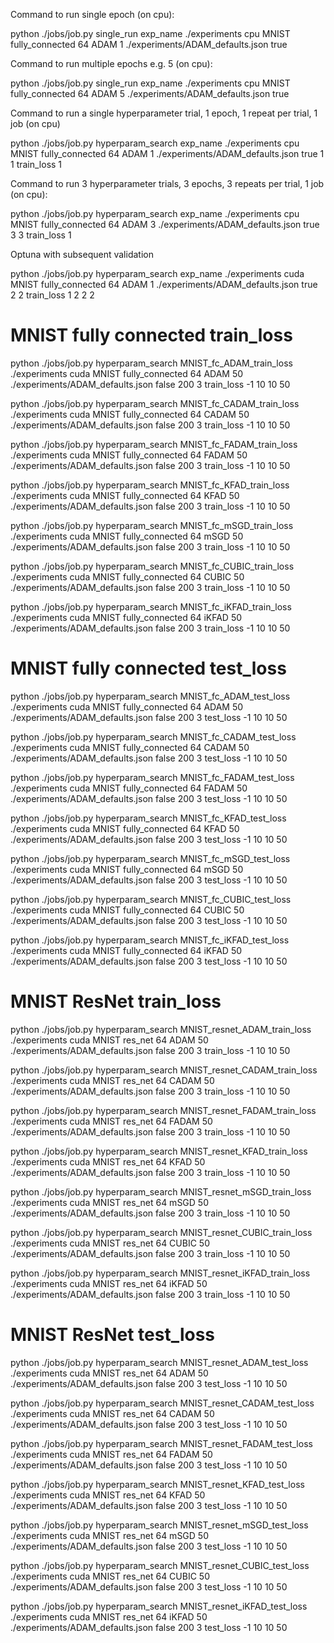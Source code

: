 

Command to run single epoch (on cpu):

python ./jobs/job.py single_run exp_name ./experiments cpu MNIST fully_connected 64 ADAM 1 ./experiments/ADAM_defaults.json true

Command to run multiple epochs e.g. 5 (on cpu):

python ./jobs/job.py single_run exp_name ./experiments cpu MNIST fully_connected 64 ADAM 5 ./experiments/ADAM_defaults.json true

Command to run a single hyperparameter trial, 1 epoch, 1 repeat per trial, 1 job (on cpu)

python ./jobs/job.py hyperparam_search exp_name ./experiments cpu MNIST fully_connected 64 ADAM 1 ./experiments/ADAM_defaults.json true 1 1 train_loss 1

Command to run 3 hyperparameter trials, 3 epochs, 3 repeats per trial, 1 job (on cpu):

python ./jobs/job.py hyperparam_search exp_name ./experiments cpu MNIST fully_connected 64 ADAM 3 ./experiments/ADAM_defaults.json true 3 3 train_loss 1

Optuna with subsequent validation

python ./jobs/job.py hyperparam_search exp_name ./experiments cuda MNIST fully_connected 64 ADAM 1 ./experiments/ADAM_defaults.json true 2 2 train_loss 1 2 2 2


MNIST fully connected train_loss 
=========

python ./jobs/job.py hyperparam_search MNIST_fc_ADAM_train_loss ./experiments cuda MNIST fully_connected 64 ADAM 50 ./experiments/ADAM_defaults.json false 200 3 train_loss -1 10 10 50

python ./jobs/job.py hyperparam_search MNIST_fc_CADAM_train_loss ./experiments cuda MNIST fully_connected 64 CADAM 50 ./experiments/ADAM_defaults.json false 200 3 train_loss -1 10 10 50

python ./jobs/job.py hyperparam_search MNIST_fc_FADAM_train_loss ./experiments cuda MNIST fully_connected 64 FADAM 50 ./experiments/ADAM_defaults.json false 200 3 train_loss -1 10 10 50

python ./jobs/job.py hyperparam_search MNIST_fc_KFAD_train_loss ./experiments cuda MNIST fully_connected 64 KFAD 50 ./experiments/ADAM_defaults.json false 200 3 train_loss -1 10 10 50

python ./jobs/job.py hyperparam_search MNIST_fc_mSGD_train_loss ./experiments cuda MNIST fully_connected 64 mSGD 50 ./experiments/ADAM_defaults.json false 200 3 train_loss -1 10 10 50

python ./jobs/job.py hyperparam_search MNIST_fc_CUBIC_train_loss ./experiments cuda MNIST fully_connected 64 CUBIC 50 ./experiments/ADAM_defaults.json false 200 3 train_loss -1 10 10 50

python ./jobs/job.py hyperparam_search MNIST_fc_iKFAD_train_loss ./experiments cuda MNIST fully_connected 64 iKFAD 50 ./experiments/ADAM_defaults.json false 200 3 train_loss -1 10 10 50

MNIST fully connected test_loss
=======

python ./jobs/job.py hyperparam_search MNIST_fc_ADAM_test_loss ./experiments cuda MNIST fully_connected 64 ADAM 50 ./experiments/ADAM_defaults.json false 200 3 test_loss -1 10 10 50

python ./jobs/job.py hyperparam_search MNIST_fc_CADAM_test_loss ./experiments cuda MNIST fully_connected 64 CADAM 50 ./experiments/ADAM_defaults.json false 200 3 test_loss -1 10 10 50

python ./jobs/job.py hyperparam_search MNIST_fc_FADAM_test_loss ./experiments cuda MNIST fully_connected 64 FADAM 50 ./experiments/ADAM_defaults.json false 200 3 test_loss -1 10 10 50

python ./jobs/job.py hyperparam_search MNIST_fc_KFAD_test_loss ./experiments cuda MNIST fully_connected 64 KFAD 50 ./experiments/ADAM_defaults.json false 200 3 test_loss -1 10 10 50

python ./jobs/job.py hyperparam_search MNIST_fc_mSGD_test_loss ./experiments cuda MNIST fully_connected 64 mSGD 50 ./experiments/ADAM_defaults.json false 200 3 test_loss -1 10 10 50

python ./jobs/job.py hyperparam_search MNIST_fc_CUBIC_test_loss ./experiments cuda MNIST fully_connected 64 CUBIC 50 ./experiments/ADAM_defaults.json false 200 3 test_loss -1 10 10 50

python ./jobs/job.py hyperparam_search MNIST_fc_iKFAD_test_loss ./experiments cuda MNIST fully_connected 64 iKFAD 50 ./experiments/ADAM_defaults.json false 200 3 test_loss -1 10 10 50

MNIST ResNet train_loss 
=========

python ./jobs/job.py hyperparam_search MNIST_resnet_ADAM_train_loss ./experiments cuda MNIST res_net 64 ADAM 50 ./experiments/ADAM_defaults.json false 200 3 train_loss -1 10 10 50

python ./jobs/job.py hyperparam_search MNIST_resnet_CADAM_train_loss ./experiments cuda MNIST res_net 64 CADAM 50 ./experiments/ADAM_defaults.json false 200 3 train_loss -1 10 10 50

python ./jobs/job.py hyperparam_search MNIST_resnet_FADAM_train_loss ./experiments cuda MNIST res_net 64 FADAM 50 ./experiments/ADAM_defaults.json false 200 3 train_loss -1 10 10 50

python ./jobs/job.py hyperparam_search MNIST_resnet_KFAD_train_loss ./experiments cuda MNIST res_net 64 KFAD 50 ./experiments/ADAM_defaults.json false 200 3 train_loss -1 10 10 50

python ./jobs/job.py hyperparam_search MNIST_resnet_mSGD_train_loss ./experiments cuda MNIST res_net 64 mSGD 50 ./experiments/ADAM_defaults.json false 200 3 train_loss -1 10 10 50

python ./jobs/job.py hyperparam_search MNIST_resnet_CUBIC_train_loss ./experiments cuda MNIST res_net 64 CUBIC 50 ./experiments/ADAM_defaults.json false 200 3 train_loss -1 10 10 50

python ./jobs/job.py hyperparam_search MNIST_resnet_iKFAD_train_loss ./experiments cuda MNIST res_net 64 iKFAD 50 ./experiments/ADAM_defaults.json false 200 3 train_loss -1 10 10 50

MNIST ResNet test_loss
=======

python ./jobs/job.py hyperparam_search MNIST_resnet_ADAM_test_loss ./experiments cuda MNIST res_net 64 ADAM 50 ./experiments/ADAM_defaults.json false 200 3 test_loss -1 10 10 50

python ./jobs/job.py hyperparam_search MNIST_resnet_CADAM_test_loss ./experiments cuda MNIST res_net 64 CADAM 50 ./experiments/ADAM_defaults.json false 200 3 test_loss -1 10 10 50

python ./jobs/job.py hyperparam_search MNIST_resnet_FADAM_test_loss ./experiments cuda MNIST res_net 64 FADAM 50 ./experiments/ADAM_defaults.json false 200 3 test_loss -1 10 10 50

python ./jobs/job.py hyperparam_search MNIST_resnet_KFAD_test_loss ./experiments cuda MNIST res_net 64 KFAD 50 ./experiments/ADAM_defaults.json false 200 3 test_loss -1 10 10 50

python ./jobs/job.py hyperparam_search MNIST_resnet_mSGD_test_loss ./experiments cuda MNIST res_net 64 mSGD 50 ./experiments/ADAM_defaults.json false 200 3 test_loss -1 10 10 50

python ./jobs/job.py hyperparam_search MNIST_resnet_CUBIC_test_loss ./experiments cuda MNIST res_net 64 CUBIC 50 ./experiments/ADAM_defaults.json false 200 3 test_loss -1 10 10 50

python ./jobs/job.py hyperparam_search MNIST_resnet_iKFAD_test_loss ./experiments cuda MNIST res_net 64 iKFAD 50 ./experiments/ADAM_defaults.json false 200 3 test_loss -1 10 10 50
